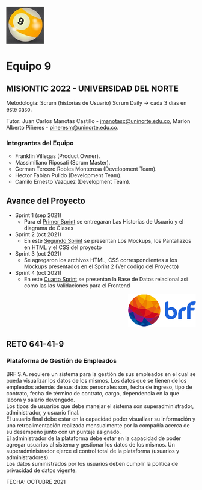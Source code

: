<img src="static/images/ball_nine_xs.jpg"><h1>Equipo 9</h1>

## MISIONTIC 2022 - UNIVERSIDAD DEL NORTE

Metodologia: Scrum (historias de Usuario)
Scrum Daily -> cada 3 dias en este caso.

Tutor: Juan Carlos Manotas Castillo -   jmanotasc@uninorte.edu.co, 
       Marlon Alberto Piñeres -         pineresm@uninorte.edu.co.

### Integrantes del Equipo ###
<ul>
    <li type="circle">Franklin Villegas (Product Owner).</li>
    <li type="circle">Massimiliano Riposati (Scrum Master).</li>
    <li type="circle">German Tercero Robles Monterosa (Development Team).</li>
    <li type="circle">Hector Fabian Pulido (Development Team).</li>
    <li type="circle">Camilo Ernesto Vazquez (Development Team).</li>
  </ul>
  
## Avance del Proyecto

* Sprint 1 (sep 2021)
   + Para el [Primer Sprint](1_Sprint-Entregables) se entregaran Las Historias de Usuario y el diagrama de Clases 
* Sprint 2 (oct 2021)
   + En este [Segundo Sprint](2_Sprint-Entregables) se presentan Los Mockups, los Pantallazos en HTML y el CSS del proyecto
* Sprint 3 (oct 2021)
   + Se agregaron los archivos HTML, CSS correspondientes a los Mockups presentados en el Sprint 2 (Ver codigo del Proyecto)
* Sprint 4 (oct 2021)
   + En este [Cuarto Sprint](4_Sprint-Entregables) se presentan la Base de Datos relacional asi como las las Validaciones para el Frontend
    

<p align="right"><img src="static/images/tooplate_logo_cyan.png"> </p>
<H2>RETO 641-41-9</H2>
<H3>Plataforma de Gestión de Empleados</H3>
<p>
BRF S.A. requiere un sistema para la gestión de sus empleados en el cual se pueda visualizar los datos de los mismos.
Los datos que se tienen de los empleados además de sus datos personales son, fecha de ingreso, tipo de contrato, fecha de término de contrato, cargo, dependencia en la que labora y salario devengado.<br>
Los tipos de usuarios que debe manejar el sistema son superadministrador, administrador, y usuario final.<br>
El usuario final debe estar en la capacidad poder visualizar su información y una retroalimentación realizada mensualmente por la compañía acerca de su desempeño junto con un puntaje asignado.<br>
El administrador de la plataforma debe estar en la capacidad de poder agregar usuarios al sistema y gestionar los datos de los mismos.
Un superadministrador ejerce el control total de la plataforma (usuarios y administradores).<br>
Los datos suministrados por los usuarios deben cumplir la política de privacidad de datos vigente.
</p>
FECHA: OCTUBRE 2021


